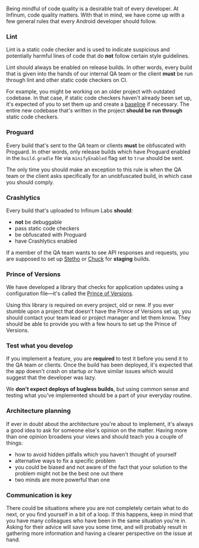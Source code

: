 Being mindful of code quality is a desirable trait of every developer. At Infinum, code quality matters. With that in mind, we have come up with a few general rules that every Android developer should follow.

### Lint

Lint is a static code checker and is used to indicate suspicious and potentially harmful lines of code that do **not** follow certain style guidelines.

Lint should always be enabled on release builds. In other words, every build that is given into the hands of our internal QA team or the client **must** be run through lint and other static code checkers on CI.

For example, you might be working on an older project with outdated codebase. In that case, if static code checkers haven't already been set up, it's expected of you to set them up and create a [baseline](https://sites.google.com/a/android.com/tools/tech-docs/lint-in-studio-2-3#TOC-Creating-a-Baseline) if necessary. The entire new codebase that's written in the project **should be run through** static code checkers.

### Proguard

Every build that's sent to the QA team or clients **must** be obfuscated with Proguard. In other words, only release builds which have Proguard enabled in the `build.gradle` file via `minifyEnabled` flag set to `true` should be sent.

The only time you should make an exception to this rule is when the QA team or the client asks specifically for an unobfuscated build, in which case you should comply.

### Crashlytics

Every build that's uploaded to Infinum Labs **should**:

* **not** be debuggable
* pass static code checkers
* be obfuscated with Proguard
* have Crashlytics enabled

If a member of the QA team wants to see API responses and requests, you are supposed to set up [Stetho](https://github.com/facebook/stetho) or [Chuck](https://github.com/jgilfelt/chuck) for **staging** builds.

### Prince of Versions

We have developed a library that checks for application updates using a configuration file—it's called the [Prince of Versions](https://github.com/infinum/Android-Prince-of-Versions).

Using this library is required on every project, old or new. If you ever stumble upon a project that doesn't have the Prince of Versions set up, you should contact your team lead or project manager and let them know. They should be able to provide you with a few hours to set up the Prince of Versions.

### Test what you develop

If you implement a feature, you are **required** to test it before you send it to the QA team or clients. Once the build has been deployed, it's expected that the app doesn't crash on startup or have similar issues which would suggest that the developer was lazy.

We **don't expect deploys of bugless builds**, but using common sense and testing what you've implemented should be a part of your everyday routine.

### Architecture planning

If ever in doubt about the architecture you're about to implement, it's always a good idea to ask for someone else's opinion on the matter. Having more than one opinion broadens your views and should teach you a couple of things:

* how to avoid hidden pitfalls which you haven't thought of yourself
* alternative ways to fix a specific problem
* you could be biased and not aware of the fact that your solution to the problem might not be the best one out there
* two minds are more powerful than one

### Communication is key

There could be situations where you are not completely certain what to do next, or you find yourself in a bit of a loop. If this happens, keep in mind that you have many colleagues who have been in the same situation you're in. Asking for their advice will save you some time, and will probably result in gathering more information and having a clearer perspective on the issue at hand.
